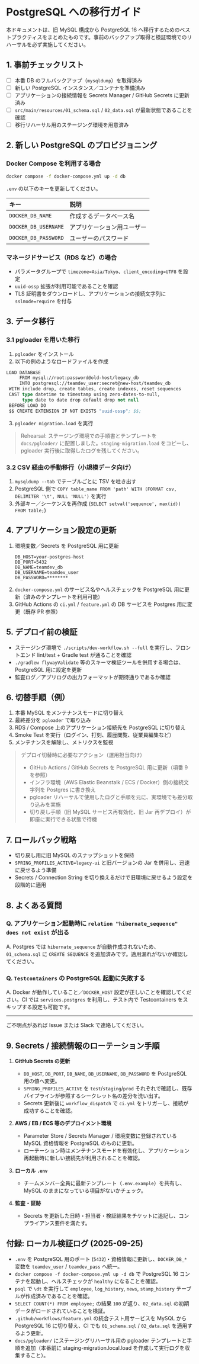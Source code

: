 # PostgreSQL への移行ガイド

本ドキュメントは、旧 MySQL 構成から PostgreSQL 16 へ移行するためのベストプラクティスをまとめたものです。事前のバックアップ取得と検証環境でのリハーサルを必ず実施してください。

## 1. 事前チェックリスト

- [ ] 本番 DB のフルバックアップ（`mysqldump`）を取得済み
- [ ] 新しい PostgreSQL インスタンス／コンテナを準備済み
- [ ] アプリケーションの接続情報を Secrets Manager / GitHub Secrets に更新済み
- [ ] `src/main/resources/01_schema.sql` / `02_data.sql` が最新状態であることを確認
- [ ] 移行リハーサル用のステージング環境を用意済み

## 2. 新しい PostgreSQL のプロビジョニング

### Docker Compose を利用する場合

```bash
docker compose -f docker-compose.yml up -d db
```

`.env` の以下のキーを更新してください。

| キー | 説明 |
| :-- | :-- |
| `DOCKER_DB_NAME` | 作成するデータベース名 |
| `DOCKER_DB_USERNAME` | アプリケーション用ユーザー |
| `DOCKER_DB_PASSWORD` | ユーザーのパスワード |

### マネージドサービス（RDS など）の場合

- パラメータグループで `timezone=Asia/Tokyo`、`client_encoding=UTF8` を設定
- `uuid-ossp` 拡張が利用可能であることを確認
- TLS 証明書をダウンロードし、アプリケーションの接続文字列に `sslmode=require` を付与

## 3. データ移行

### 3.1 pgloader を用いた移行

1. `pgloader` をインストール
2. 以下の例のようなロードファイルを作成

```lisp
LOAD DATABASE
     FROM mysql://root:password@old-host/legacy_db
     INTO postgresql://teamdev_user:secret@new-host/teamdev_db
 WITH include drop, create tables, create indexes, reset sequences
 CAST type datetime to timestamp using zero-dates-to-null,
      type date to date drop default drop not null
 BEFORE LOAD DO
 $$ CREATE EXTENSION IF NOT EXISTS "uuid-ossp"; $$;
```

3. `pgloader migration.load` を実行

> Rehearsal: ステージング環境での手順書とテンプレートを `docs/pgloader/` に配置しました。`staging-migration.load` をコピーし、pgloader 実行後に取得したログを残してください。

### 3.2 CSV 経由の手動移行（小規模データ向け）

1. `mysqldump --tab` でテーブルごとに TSV を吐き出す
2. PostgreSQL 側で `COPY table_name FROM 'path' WITH (FORMAT csv, DELIMITER '\t', NULL 'NULL')` を実行
3. 外部キー／シーケンスを再作成 (`SELECT setval('sequence', max(id)) FROM table;`)

## 4. アプリケーション設定の更新

1. 環境変数／Secrets を PostgreSQL 用に更新
   ```text
   DB_HOST=your-postgres-host
   DB_PORT=5432
   DB_NAME=teamdev_db
   DB_USERNAME=teamdev_user
   DB_PASSWORD=********
   ```
2. `docker-compose.yml` のサービス名やヘルスチェックを PostgreSQL 用に更新（済みのテンプレートを利用可能）
3. GitHub Actions の `ci.yml` / `feature.yml` の DB サービスを Postgres 用に変更（既存 PR 参照）

## 5. デプロイ前の検証

- ステージング環境で `./scripts/dev-workflow.sh --full` を実行し、フロントエンド lint/test + Gradle test が通ることを確認
- `./gradlew flywayValidate` 等のスキーマ検証ツールを併用する場合は、PostgreSQL 用に設定を更新
- 監査ログ／アプリログの出力フォーマットが期待通りであるか確認

## 6. 切替手順（例）

1. 本番 MySQL をメンテナンスモードに切り替え
2. 最終差分を `pgloader` で取り込み
3. RDS / Compose 上のアプリケーション接続先を PostgreSQL に切り替え
4. Smoke Test を実行（ログイン、打刻、履歴閲覧、従業員編集など）
5. メンテナンスを解除し、メトリクスを監視

> デプロイ切替時に必要なアクション（運用担当向け）
> - GitHub Actions / GitHub Secrets を PostgreSQL 用に更新（項番 9 を参照）
> - インフラ環境（AWS Elastic Beanstalk / ECS / Docker）側の接続文字列を Postgres に書き換え
> - pgloader リハーサルで使用したログと手順を元に、実環境でも差分取り込みを実施
> - 切り戻し手順（旧 MySQL サービス再有効化、旧 Jar 再デプロイ）が即座に実行できる状態で待機

## 7. ロールバック戦略

- 切り戻し用に旧 MySQL のスナップショットを保持
- `SPRING_PROFILES_ACTIVE=legacy-ui` と旧バージョンの Jar を併用し、迅速に戻せるよう準備
- Secrets / Connection String を切り換えるだけで旧環境に戻せるよう設定を段階的に適用

## 8. よくある質問

### Q. アプリケーション起動時に `relation "hibernate_sequence" does not exist` が出る
A. Postgres では `hibernate_sequence` が自動作成されないため、`01_schema.sql` に `CREATE SEQUENCE` を追加済みです。適用漏れがないか確認してください。

### Q. `Testcontainers` の PostgreSQL 起動に失敗する
A. Docker が動作していること／`DOCKER_HOST` 設定が正しいことを確認してください。CI では `services.postgres` を利用し、テスト内で Testcontainers をスキップする設定も可能です。

---

ご不明点があれば Issue または Slack で連絡してください。

## 9. Secrets / 接続情報のローテーション手順

1. **GitHub Secrets の更新**
   - `DB_HOST`, `DB_PORT`, `DB_NAME`, `DB_USERNAME`, `DB_PASSWORD` を PostgreSQL 用の値へ変更。
   - `SPRING_PROFILES_ACTIVE` を `test`/`staging`/`prod` それぞれで確認し、既存パイプラインが参照するシークレット名の差分を洗い出す。
   - Secrets 更新後に `workflow_dispatch` で `ci.yml` をトリガーし、接続が成功することを確認。

2. **AWS / EB / ECS 等のデプロイメント環境**
   - Parameter Store / Secrets Manager / 環境変数に登録されている MySQL 資格情報を PostgreSQL のものに更新。
   - ローテーション時はメンテナンスモードを有効化し、アプリケーション再起動時に新しい接続先が利用されることを確認。

3. **ローカル `.env`**
   - チームメンバー全員に最新テンプレート（`.env.example`）を共有し、MySQL のままになっている項目がないかチェック。

4. **監査・証跡**
   - Secrets を更新した日時・担当者・検証結果をチケットに追記し、コンプライアンス要件を満たす。


## 付録: ローカル検証ログ (2025-09-25)

- `.env` を PostgreSQL 用のポート (`5432`)・資格情報に更新し、`DOCKER_DB_*` 変数を `teamdev_user` / `teamdev_pass` へ統一。
- `docker compose -f docker-compose.yml up -d db` で PostgreSQL 16 コンテナを起動し、ヘルスチェックが `healthy` になることを確認。
- `psql` で `\dt` を実行して `employee`, `log_history`, `news`, `stamp_history` テーブルが作成済みであることを確認。
- `SELECT COUNT(*) FROM employee;` の結果 `100` が返り、`02_data.sql` の初期データがロードされていることを検証。
- `.github/workflows/feature.yml` の統合テスト用サービスを MySQL から PostgreSQL 16 に切り替え、CI でも `01_schema.sql` / `02_data.sql` を適用するよう更新。
- `docs/pgloader/` にステージングリハーサル用の pgloader テンプレートと手順を追加（本番前に staging-migration.local.load を作成して実行ログを収集すること）。
